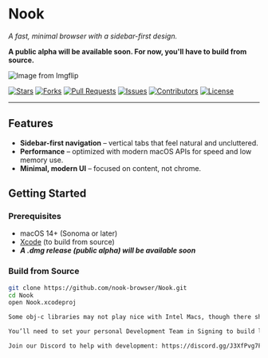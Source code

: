 # Nook
*A fast, minimal browser with a sidebar-first design.*

**A public alpha will be available soon. For now, you'll have to build from source.**

![Image from Imgflip](https://github.com/user-attachments/assets/dbfe9e9c-82f5-4f59-a073-b86ea05e5f26)


[![Stars](https://img.shields.io/github/stars/nook-browser/Nook?style=social)](https://github.com/nook-browser/Nook/stargazers)
[![Forks](https://img.shields.io/github/forks/nook-browser/Nook?style=social)](https://github.com/nook-browser/Nook/network/members)
[![Pull Requests](https://img.shields.io/github/issues-pr/nook-browser/Nook)](https://github.com/nook-browser/Nook/pulls)
[![Issues](https://img.shields.io/github/issues/nook-browser/Nook)](https://github.com/nook-browser/Nook/issues)
[![Contributors](https://img.shields.io/github/contributors/nook-browser/Nook)](https://github.com/nook-browser/Nook/graphs/contributors)
[![License](https://img.shields.io/github/license/nook-browser/Nook)](./LICENSE)

---

## Features  

-  **Sidebar-first navigation** – vertical tabs that feel natural and uncluttered.
-  **Performance** – optimized with modern macOS APIs for speed and low memory use.  
-  **Minimal, modern UI** – focused on content, not chrome.  


## Getting Started  

### Prerequisites  
- macOS 14+ (Sonoma or later)  
- [Xcode](https://developer.apple.com/xcode/) (to build from source)
- ***A .dmg release (public alpha) will be available soon***

### Build from Source  
```bash
git clone https://github.com/nook-browser/Nook.git
cd Nook
open Nook.xcodeproj

Some obj-c libraries may not play nice with Intel Macs, though there should technically be full interoperability. You can use any number of resources to debug. You will also need to delete a couple lines of code for *older* versions of macOS than Tahoe (26.0).

You’ll need to set your personal Development Team in Signing to build locally.

Join our Discord to help with development: https://discord.gg/J3XfPvg7Fs
